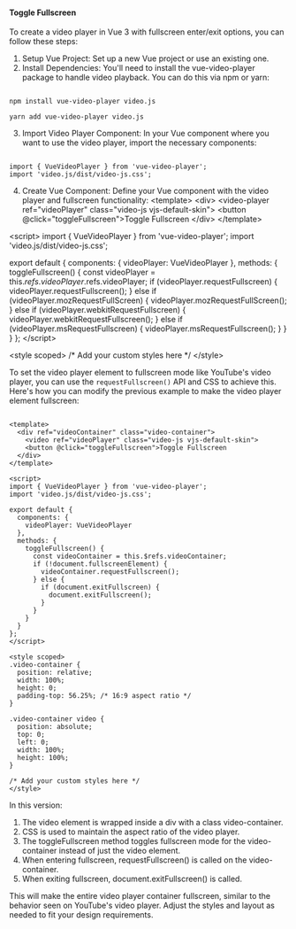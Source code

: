 <h4>Toggle Fullscreen</h4>

To create a video player in Vue 3 with fullscreen enter/exit options, you can follow these steps:

1. Setup Vue Project: Set up a new Vue project or use an existing one.
2. Install Dependencies: You'll need to install the vue-video-player package to handle video playback. You can do this via npm or yarn:
<code>
npm install vue-video-player video.js
</code>
<code>
yarn add vue-video-player video.js
</code>

3. Import Video Player Component: In your Vue component where you want to use the video player, import the necessary components:
<code>
import { VueVideoPlayer } from 'vue-video-player';
import 'video.js/dist/video-js.css';
</code>

4. Create Vue Component: Define your Vue component with the video player and fullscreen functionality:
&lt;template>
  &lt;div>
    &lt;video-player ref="videoPlayer" class="video-js vjs-default-skin"></video-player>
    &lt;button @click="toggleFullscreen">Toggle Fullscreen</button>
  &lt;/div>
&lt;/template>

&lt;script>
import { VueVideoPlayer } from 'vue-video-player';
import 'video.js/dist/video-js.css';

export default {
  components: {
    videoPlayer: VueVideoPlayer
  },
  methods: {
    toggleFullscreen() {
      const videoPlayer = this.$refs.videoPlayer.$refs.videoPlayer;
      if (videoPlayer.requestFullscreen) {
        videoPlayer.requestFullscreen();
      } else if (videoPlayer.mozRequestFullScreen) {
        videoPlayer.mozRequestFullScreen();
      } else if (videoPlayer.webkitRequestFullscreen) {
        videoPlayer.webkitRequestFullscreen();
      } else if (videoPlayer.msRequestFullscreen) {
        videoPlayer.msRequestFullscreen();
      }
    }
  }
};
&lt;/script>

&lt;style scoped>
/* Add your custom styles here */
&lt;/style>



To set the video player element to fullscreen mode like YouTube's video player, you can use the `requestFullscreen()` API and CSS to achieve this. Here's how you can modify the previous example to make the video player element fullscreen:

<code>
&lt;template>
  &lt;div ref="videoContainer" class="video-container">
    &lt;video ref="videoPlayer" class="video-js vjs-default-skin"></video>
    &lt;button @click="toggleFullscreen">Toggle Fullscreen</button>
  &lt;/div>
&lt;/template>
</code>
<code>
&lt;script>
import { VueVideoPlayer } from 'vue-video-player';
import 'video.js/dist/video-js.css';
</code>
<code>
export default {
  components: {
    videoPlayer: VueVideoPlayer
  },
  methods: {
    toggleFullscreen() {
      const videoContainer = this.$refs.videoContainer;
      if (!document.fullscreenElement) {
        videoContainer.requestFullscreen();
      } else {
        if (document.exitFullscreen) {
          document.exitFullscreen();
        }
      }
    }
  }
};
&lt;/script>
</code>
<code>
&lt;style scoped>
.video-container {
  position: relative;
  width: 100%;
  height: 0;
  padding-top: 56.25%; /* 16:9 aspect ratio */
}
</code>
<code>
.video-container video {
  position: absolute;
  top: 0;
  left: 0;
  width: 100%;
  height: 100%;
}
</code>
<code>
/* Add your custom styles here */
&lt;/style>
</code>

</code>

In this version:
&nbsp;</br>
1. The video element is wrapped inside a div with a class video-container.
2. CSS is used to maintain the aspect ratio of the video player.
3. The toggleFullscreen method toggles fullscreen mode for the video-container instead of just the video element.
4. When entering fullscreen, requestFullscreen() is called on the video-container.
5. When exiting fullscreen, document.exitFullscreen() is called.

This will make the entire video player container fullscreen, similar to the behavior seen on YouTube's video player. Adjust the styles and layout as needed to fit your design requirements.
